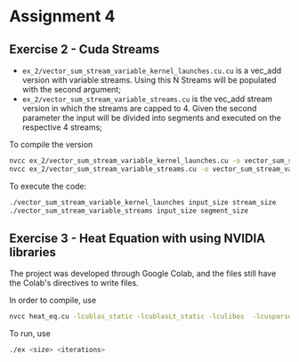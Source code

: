 # Assignment 4

## Exercise 2 - Cuda Streams

- `ex_2/vector_sum_stream_variable_kernel_launches.cu.cu` is a vec_add version with variable streams. Using this N Streams will be populated with the second argument;
- `ex_2/vector_sum_stream_variable_streams.cu` is the vec_add stream version in which the streams are capped to 4. Given the second parameter the input will be divided into segments and executed on the respective 4 streams;

To compile the version

```bash
nvcc ex_2/vector_sum_stream_variable_kernel_launches.cu -o vector_sum_stream_variable_kernel_launches
nvcc ex_2/vector_sum_stream_variable_streams.cu -o vector_sum_stream_variable_streams
```

To execute the code:

```bash
./vector_sum_stream_variable_kernel_launches input_size stream_size
./vector_sum_stream_variable_streams input_size segment_size
```

## Exercise 3 - Heat Equation with using NVIDIA libraries

The project was developed through Google Colab, and the files still have the Colab's directives to write files.

In order to compile, use

```bash
nvcc heat_eq.cu -lcublas_static -lcublasLt_static -lculibos  -lcusparse -o  execute
```

To run, use

```bash
./ex <size> <iterations>
```

